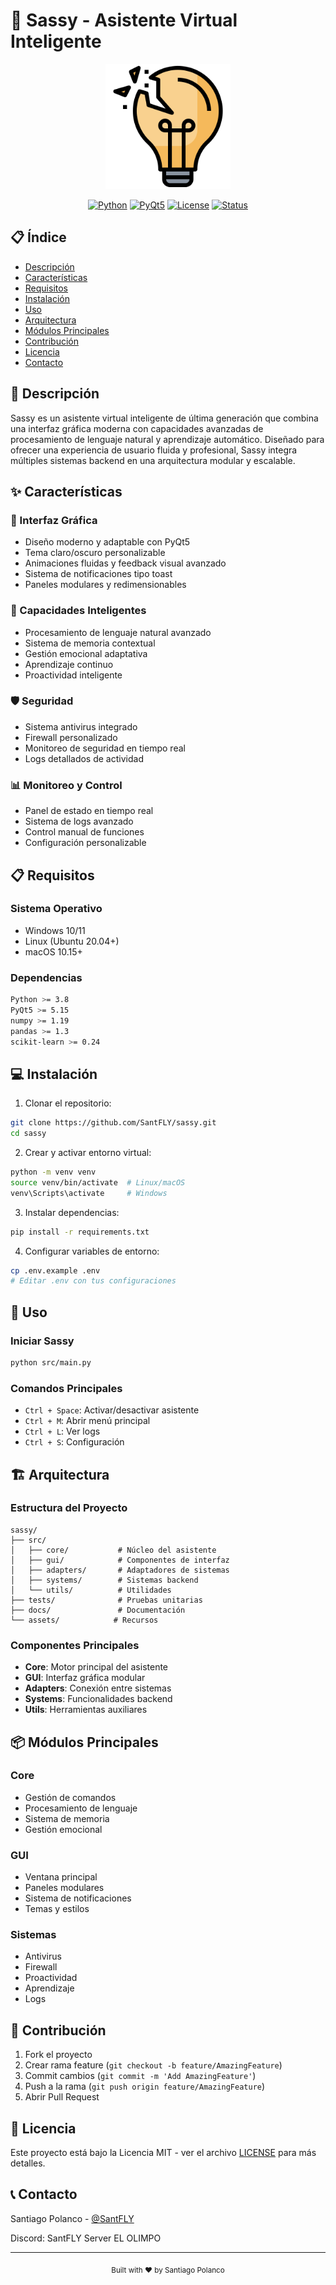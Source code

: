 # 🤖 Sassy - Asistente Virtual Inteligente

<div align="center">
  <img src="src/gui/resources/bombilla.png" alt="Sassy Logo" width="200"/>
  
  [![Python](https://img.shields.io/badge/Python-3.8%2B-blue)](https://www.python.org/)
  [![PyQt5](https://img.shields.io/badge/PyQt5-5.15%2B-green)](https://www.riverbankcomputing.com/software/pyqt/)
  [![License](https://img.shields.io/badge/License-MIT-yellow.svg)](LICENSE)
  [![Status](https://img.shields.io/badge/Status-Active-success)](https://github.com/yourusername/sassy)
</div>

## 📋 Índice
- [Descripción](#-descripción)
- [Características](#-características)
- [Requisitos](#-requisitos)
- [Instalación](#-instalación)
- [Uso](#-uso)
- [Arquitectura](#-arquitectura)
- [Módulos Principales](#-módulos-principales)
- [Contribución](#-contribución)
- [Licencia](#-licencia)
- [Contacto](#-contacto)

## 🌟 Descripción

Sassy es un asistente virtual inteligente de última generación que combina una interfaz gráfica moderna con capacidades avanzadas de procesamiento de lenguaje natural y aprendizaje automático. Diseñado para ofrecer una experiencia de usuario fluida y profesional, Sassy integra múltiples sistemas backend en una arquitectura modular y escalable.

## ✨ Características

### 🎨 Interfaz Gráfica
- Diseño moderno y adaptable con PyQt5
- Tema claro/oscuro personalizable
- Animaciones fluidas y feedback visual avanzado
- Sistema de notificaciones tipo toast
- Paneles modulares y redimensionables

### 🧠 Capacidades Inteligentes
- Procesamiento de lenguaje natural avanzado
- Sistema de memoria contextual
- Gestión emocional adaptativa
- Aprendizaje continuo
- Proactividad inteligente

### 🛡️ Seguridad
- Sistema antivirus integrado
- Firewall personalizado
- Monitoreo de seguridad en tiempo real
- Logs detallados de actividad

### 📊 Monitoreo y Control
- Panel de estado en tiempo real
- Sistema de logs avanzado
- Control manual de funciones
- Configuración personalizable

## 📋 Requisitos

### Sistema Operativo
- Windows 10/11
- Linux (Ubuntu 20.04+)
- macOS 10.15+

### Dependencias
```bash
Python >= 3.8
PyQt5 >= 5.15
numpy >= 1.19
pandas >= 1.3
scikit-learn >= 0.24
```

## 💻 Instalación

1. Clonar el repositorio:
```bash
git clone https://github.com/SantFLY/sassy.git
cd sassy
```

2. Crear y activar entorno virtual:
```bash
python -m venv venv
source venv/bin/activate  # Linux/macOS
venv\Scripts\activate     # Windows
```

3. Instalar dependencias:
```bash
pip install -r requirements.txt
```

4. Configurar variables de entorno:
```bash
cp .env.example .env
# Editar .env con tus configuraciones
```

## 🚀 Uso

### Iniciar Sassy
```bash
python src/main.py
```

### Comandos Principales
- `Ctrl + Space`: Activar/desactivar asistente
- `Ctrl + M`: Abrir menú principal
- `Ctrl + L`: Ver logs
- `Ctrl + S`: Configuración

## 🏗️ Arquitectura

### Estructura del Proyecto
```
sassy/
├── src/
│   ├── core/           # Núcleo del asistente
│   ├── gui/            # Componentes de interfaz
│   ├── adapters/       # Adaptadores de sistemas
│   ├── systems/        # Sistemas backend
│   └── utils/          # Utilidades
├── tests/              # Pruebas unitarias
├── docs/               # Documentación
└── assets/            # Recursos
```

### Componentes Principales
- **Core**: Motor principal del asistente
- **GUI**: Interfaz gráfica modular
- **Adapters**: Conexión entre sistemas
- **Systems**: Funcionalidades backend
- **Utils**: Herramientas auxiliares

## 📦 Módulos Principales

### Core
- Gestión de comandos
- Procesamiento de lenguaje
- Sistema de memoria
- Gestión emocional

### GUI
- Ventana principal
- Paneles modulares
- Sistema de notificaciones
- Temas y estilos

### Sistemas
- Antivirus
- Firewall
- Proactividad
- Aprendizaje
- Logs

## 🤝 Contribución

1. Fork el proyecto
2. Crear rama feature (`git checkout -b feature/AmazingFeature`)
3. Commit cambios (`git commit -m 'Add AmazingFeature'`)
4. Push a la rama (`git push origin feature/AmazingFeature`)
5. Abrir Pull Request

## 📄 Licencia

Este proyecto está bajo la Licencia MIT - ver el archivo [LICENSE](LICENSE) para más detalles.

## 📞 Contacto

Santiago Polanco - [@SantFLY](https://github.com/SantFLY)

Discord: SantFLY Server EL OLIMPO

---

<div align="center">
  <sub>Built with ❤️ by Santiago Polanco</sub>
</div> 